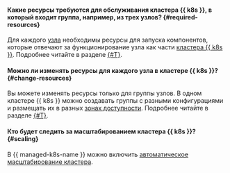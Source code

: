 #### Какие ресурсы требуются для обслуживания кластера {{ k8s }}, в который входит группа, например, из трех узлов? {#required-resources}

Для каждого [узла](../../managed-kubernetes/concepts/index.md#node-group) необходимы ресурсы для запуска компонентов, которые отвечают за функционирование узла как части [кластера {{ k8s }}](../../managed-kubernetes/concepts/index.md#kubernetes-cluster). Подробнее читайте в разделе [{#T}](../../managed-kubernetes/concepts/node-group/allocatable-resources.md).

#### Можно ли изменять ресурсы для каждого узла в кластере {{ k8s }}? {#change-resources}

Вы можете изменять ресурсы только для группы узлов. В одном кластере {{ k8s }} можно создавать группы с разными конфигурациями и размещать их в разных [зонах доступности](../../overview/concepts/geo-scope.md). Подробнее читайте в разделе [{#T}](../../managed-kubernetes/operations/node-group/node-group-update.md).

#### Кто будет следить за масштабированием кластера {{ k8s }}? {#scaling}

В {{ managed-k8s-name }} можно включить [автоматическое масштабирование кластера](../../managed-kubernetes/concepts/autoscale.md#ca).
